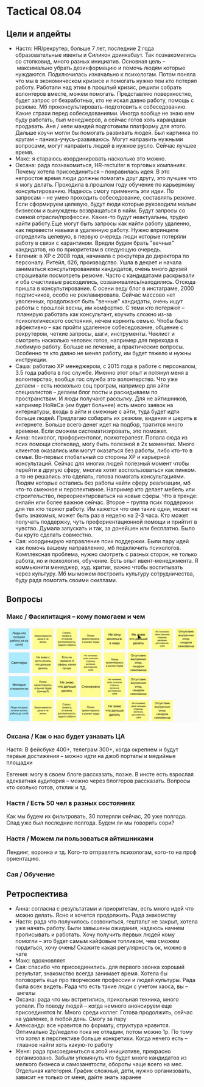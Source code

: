 # Tactical 08.04

## Цели и апдейты

* Настя: HR/рекрутер, больше 7 лет, последние 2 года образовательные ивенты и Силикон дринкабаут. Так познакомились со стопковид, много разных инициатив. Основная цель – максимально убрать дезинформацию и помочь людям которые нуждаются. Подключилась изначально к психологам. Потом поняла что мы в экономическом кризисе и помогать нужно тем кто потерял работу. Работали над этим в прошлый кризис, решили собрать волонтеров вместе, можем помогать. Представляю поверхностно, будет запрос от безработных, кто не искал давно работу, помощь с резюме.  Мб проконсультировать-подготовить к собеседованию. Какие страхи перед собеседованиями. Иногда вообще не знаю кем буду работать, был менеджеров, а сейчас готов хоть карандаши продавать. Аня / хепи мандей подготовили платформу для этого. Дальше коучи могли бы помогать развивать людей. Был картинка по кругам - паника-учусь-развиваюсь. Могут направить нужными вопросами, могут направить людей в нужное русло. Сейчас лучшее время.
* Макс: я стараюсь координировать насколько это можно.
* Оксана: рада познакомиться, HR-rectuiter в торговых компаниях. Почему хотела присоединиться – понравилась идея. В это непростое время люди должны помагать друг другу, это лучшее что я могу делать. Проходила в.прошлом году обучение по карьерному консультированию. Надеюсь смогу применить эти идеи. По запросам – не умею проходить собеседование, составлять резюме. Если сформируем целевую, будут люди которые руководили малым бизнесом и вынуждены возвращаться в найм. Будут запросы со сменой отрасли/профессии. Какие-то будут неактуальны, трудно найти работу.Еще могут быть запросы как найти работу удаленно, как перевести навыки в удаленную работу. Нужно впринципе определить целевую, в первую очередь люди которые потеряли работу в связи с карантином. Врядли будем брать "вечных" кандидатов, но по приоритетам в следующую очередь.
* Евгения: в ХР с 2008 года, начинала с рекрутера до директора по персоналу. Ритейл, б2б, производство. Ушла в декрет и начала заниматься консультированием кандидатов, очень много друзей спрашивали посмотреть резюме. Часто с кандидатами раскрывали и оба счастливые расходились, созванивались/находились. Отсюда пришла в консультирование. С осени веду блог в инстаграме, 2000 подписчиков, особо не рекламировала. Сейчас массово нет уволенных, продолжают быть "вечные" кандидаты, очень ищут работы с прошлой весны, им комфортно. С теми кто потеряют – планирую работать как консультант, коучить сложно из-за психологического состояния, нечем кормить семью. Чтобы было эффективно – как пройти удаленное собеседование, общение с рекрутером, четкие запросы, шаги, инструменты. Чеклист и смотреть насколько человек готов, например для перехода в любимую работу. Больше не лечение, а практические вопросы. Особенно те кто давно не менял работу, им будет тяжело и нужны инструкции.
* Саша: работаю ХР менеджером, с 2015 года в работе с персоналом, 3.5 года работа в гос службе. Именно этот опыт и потянул меня в волонтерство, вообще гос служба это волонтерство. Что уже делаем – есть несколько соц програм, например для айти специалистов – делаем блог посты и раскидываем по пространствам. И люди получают рассылку. Для не айтишников, например HoReCa \(им будет больнее\) есть много заявок на интернатуры, входы в айти и смежные с айти, туда будет идти больше людей. Предлагаю собирать их резюме, видения и шерить в интернете. Больше всего денег идет на подбор, тратится много времени. Если сможем систематизировать, это поможет. 
* Анна: психолог, профориентолог, психотерапевт. Попала сюда из псих помощи стопковид, могу быть полезной в 2х моментах. Много клиентов оказались или могут оказаться без работы, либо кто-то в семье. Во-первых глобальный со стороны ХР и карьерной консультаций. Сейчас для многих людей полезный момент чтобы перейти в другую сферу, многие хотят воспользоваться как пинком. а то не решались это сделать, готова помогать консультациями. Людям которые остались без работы найти сферу реализации, мб что-то смежное и перспективное. Например кто делает мебель или строительство, переориентироваться на новые сферы. Что в тренде: онлайн или более важное сейчас. Второе – группа псих поддержки для тех кто теряют работу. Им кажется что они такие одни, может не быть знакомых, может быть раз в неделю на 2-3 часа. Кто может получать поддержку, чуть профориентационной помощи и прийтит в чувство. Думала запускать и так, за донейшен или бесплатно. Было бы круто сделать совместно.
* Сая: координирую направление псих поддержки. Были пару идей как помочь вашему направлению, мб подключить психологов. Комплексная проблема, нужно смотреть с разных сторон, не только работа, но и психология, обучение. Есть опыт ивент-менеджмента. Я коммьюнити менеджер, худ. критик, важно чтобы воспитывать через культуру. Мб мы можем построить культуру сотрудничества, буду рада помогать своими скиллами.

## Вопросы

### Макс / Фасилитация – кому помогаем и чем

![](../.gitbook/assets/image%20%2823%29.png)

### Оксана / Как о нас будет узнавать ЦА

Настя: В фейсбуке 400+, телеграм 300+, когда окрепнем и будут первые достижения – можно идти на джоб порталы и медийные площадки

Евгения: могу в своем блоге рассказать, позже. В инсте есть взрослая адекватная аудитория – можно через блоггеров рассказать. Вопросы кто сколько готов, отклик и тд.

### Настя / Есть 50 чел в разных состояниях

Как мы будем их фильтровать, 30 потеряли сейчас, 20 уже полгода. Спад уже был последние полгода. Будем ли мы говорить сори?

### Настя / Можем ли пользоваться айтишниками

Лендинг, воронка и тд. Кого-то отправлять психологам, кого-то на проф ориентацию.

### Сая / Обучение

## Ретроспектива

* Анна: согласна с результатами и приоритетам, есть много идей что можно делать. Ясно и хочется продолжить. Рада знакомству
* Настя: рада что получилось созвониться, гештальт не закрыт, хотела уже начать работу. Были завышены ожидания, надеюсь начнем прописывать и работать. Хочу получить первых людей кому помогли – это будет самым кайфовым топливом, чем сможем гордиться, хочу очень! Скажите какая регулярность ок, можно в чате
* Макс: вдохновляет
* Сая: спасибо что присоединились. для первого звонка хороший результат, знакомство всегда занимает время. Хотела бы поговорить еще про творческие профессии и людей культуры. Рада была всех видеть. Рада что есть такие люди с учетом хаоса, вы – ангелы
* Оксана: рада что мы встретились, прикольная техника, много успели. По поводу людей – когда немного анонсируем еще присоединятся hr. Много среди коллег. Готова продолжить, сейчас на удаленке, в любой день. Смогу за пару
* Александр: все нравится по формату, структура нравится. Оптимально 2р/неделю пока не отладим, потом можно 1р. По тому что хотел в перспективе больше конкретики. Когда нечего есть – главное найти хоть какую-то работу
* Женя: рада присоединиться к.этой инициативе, прекрасно организовано. Забыли упомянуть что будет много кандидатов из мелкого бизнеса и самозанятости, обороты чаще всего на мес. Отдельная категория. График сложный, дети, нужно организовать, зависит не только от меня, дайте знать заранее

